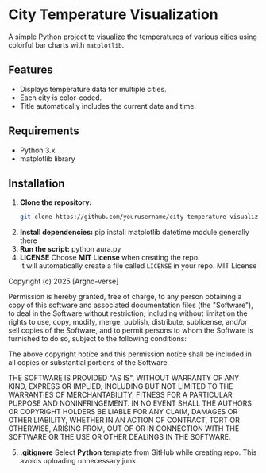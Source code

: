 # City Temperature Visualization

A simple Python project to visualize the temperatures of various cities using colorful bar charts with `matplotlib`.

## Features
- Displays temperature data for multiple cities.
- Each city is color-coded.
- Title automatically includes the current date and time.

## Requirements
- Python 3.x
- matplotlib library

## Installation

1. **Clone the repository:**
   ```bash
   git clone https://github.com/yourusername/city-temperature-visualization.git
2. **Install dependencies:**
   pip install matplotlib 
   datetime module generally there
3. **Run the script:**
   python aura.py
4. **LICENSE**
Choose **MIT License** when creating the repo.  
It will automatically create a file called `LICENSE` in your repo.
MIT License

Copyright (c) 2025 [Argho-verse]

Permission is hereby granted, free of charge, to any person obtaining a copy of this software and associated documentation files (the "Software"), to deal in the Software without restriction, including without limitation the rights to use, copy, modify, merge, publish, distribute, sublicense, and/or sell copies of the Software, and to permit persons to whom the Software is furnished to do so, subject to the following conditions:

The above copyright notice and this permission notice shall be included in all copies or substantial portions of the Software.

THE SOFTWARE IS PROVIDED "AS IS", WITHOUT WARRANTY OF ANY KIND, EXPRESS OR IMPLIED, INCLUDING BUT NOT LIMITED TO THE WARRANTIES OF MERCHANTABILITY, FITNESS FOR A PARTICULAR PURPOSE AND NONINFRINGEMENT. IN NO EVENT SHALL THE AUTHORS OR COPYRIGHT HOLDERS BE LIABLE FOR ANY CLAIM, DAMAGES OR OTHER LIABILITY, WHETHER IN AN ACTION OF CONTRACT, TORT OR OTHERWISE, ARISING FROM, OUT OF OR IN CONNECTION WITH THE SOFTWARE OR THE USE OR OTHER DEALINGS IN THE SOFTWARE.

5. **.gitignore**
Select **Python** template from GitHub while creating repo.
This avoids uploading unnecessary junk.


